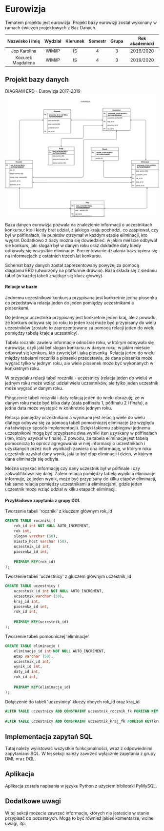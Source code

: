 # Eurowizja
Tematem projektu jest eurowizja. Projekt bazy eurowizji został wykonany w ramach ćwiczeń projektowych z Baz Danych.

| Nazwisko i imię        | Wydział | Kierunek | Semestr | Grupa | Rok akademicki |
| :--------------------: | :-----: | :------: | :-----: | :---: | :------------: |
| Jop Karolina           | WIMiIP  | IS       |   4     | 3     | 2019/2020      |
| Kocurek Magdalena      | WIMiIP  | IS       |   4     | 3     | 2019/2020      |

## Projekt bazy danych

DIAGRAM ERD - Eurowizja 2017-2019
![eurowizja diagram](Eurowizja.svg)

Baza danych eurowizja pozwala na znalezienie informacji o uczestnikach konkursu: kto i kiedy brał udział, z jakiego kraju pochodzi, co zaśpiewał, czy był w półfinałach, ile punktów otrzymał w każdym etapie eliminacji, kto wygrał. Dodatkowo z bazy można się dowiedzieć: w jakim mieście odbywał sie konkurs, jaki slogan był w danym roku oraz dokładne daty kiedy odbywały się wszystkie eliminacje.
Prezentowanie działania bazy opiera się na informacjach z ostatnich trzech lat konkursu. 

Schemat bazy danych został zaprezentowany powyżej za pomocą diagramu ERD (utworzony na platformie draw.io). Baza składa się z siedmiu tabel (w każdej tabeli znajduje się klucz główny).


#### Relacje w bazie
Jednemu uczestnikowi konkursu przypisana jest konkretnie jedna piosenka co przedstawia relacja jeden do jeden pomiędzy uczestnikami a piosenkami.

Do jednego uczestnika przypisany jest konkretnie jeden kraj, ale z powodu, że konkurs odbywa się co roku to jeden kraj może być przypisany do wielu uczestników (zostało to zaprezentowane za pomocą relacji jeden do wielu pomiędzy tabelą kraje a uczestnicy).

Tabela roczniki zawiera informacje odnośnie roku, w którym odbywała się eurowizja, czyli jaki był slogan konkursu w danym roku, w jakim mieście odbywał się konkurs, kto zwyciężył i jaką piosenką.
Relacja jeden do wielu między tabelami roczniki a piosenki przedstawia, że dana piosenka może wygrać tylko w jednym roku, ale wiele piosenek może być wykonanych w konkretnym roku. 

W przypdaku relacji tabel roczniki - uczestnicy (relacja jeden do wielu) w jednym roku może wziąć udział wielu uczestników, ale tylko jeden uczestnik może wygrać w danym roku. 

Połączenie tabeli roczniki i daty relacją jeden do wielu obrazuję, że w danym roku może być kilka daty (data połfinału 1, półfinału 2 i finału), a jedna data może wystąpić w konkretnie jednym roku.

Relacja pomiędzy uczestnikami a wynikami jest relacją wiele do wielu dlatego odbywa się za pomocą tabeli pomocniczej eliminacje (ze względu na łatwiejszy sposób implementacji). Dzięki takiemu zabiegowi jednemu uczestnikowi mogą być przypisane dwa wyniki (ten uzyskany w półfinałach i ten, który uzyskał w finale). 
Z powodu, że tabela eliminacje jest tabelą pomocniczą to oprócz agregowania w niej informacji o uczestnikach i uzyskanych przez nich wynikach zawiera ona informację, w którym roku uczestnik uzyskał dany wynik, jaki to był etap eliminacji i dzień, w którym dana eliminacja się odbyła.

Można uzyskać informację czy dany uczestnik był w półfinale i czy zakwalifikował się dalej. Zatem relacja pomiędzy tabelą wyniki a eliminacje informuje, że jeden wynik, może być przypisany do kilku etapów eliminacji, tak samo relacja pomiędzy uczestnikami a eliminacjami, gdzie jeden uczestnik może wziąć udział w kilku etapach eliminacji.


#### Przykładowe zapytania z grupy DDL

Tworzenie tabeli 'roczniki' z kluczem głównym rok_id

```sql
CREATE TABLE roczniki (
    rok_id int NOT NULL AUTO_INCREMENT,
    rok int,
    slogan varchar (50),
    miasto_host varchar (50),
    uczestnik_id int,
    piosenka_id int, 

    PRIMARY KEY(rok_id)
);
```

Tworzenie tabeli 'uczestnicy' z gluczem głównym uczestnik_id 
```sql
CREATE TABLE uczestnicy (
    uczestnik_id int NOT NULL AUTO_INCREMENT,
    uczestnik varchar (50),
    kraj_id int,
    piosenka_id int,
    rok_id int,

    PRIMARY KEY(uczestnik_id)
);
```

Tworzenie tabeli pomocniczej 'eliminacje'
```sql
CREATE TABLE eliminacje (
    eliminacje_id int NOT NULL AUTO_INCREMENT,
    etap varchar (50),
    uczestnik_id int,
    wynik_id int,
    daty_id int,
    rok_id int,

    PRIMARY KEY(eliminacje_id)
);
```


Dołączenie do tabeli 'uczestnicy' kluczy obcych rok_id oraz kraj_id
```sql
ALTER TABLE uczestnicy ADD CONSTRAINT uczestnik_rocznik_fk FOREIGN KEY(rok_id) REFERENCES roczniki(rok_id);

ALTER TABLE uczestnicy ADD CONSTRAINT uczestnik_kraj_fk FOREIGN KEY(kraj_id) REFERENCES kraje(kraj_id);
```




## Implementacja zapytań SQL
Tutaj należy wylistować wszystkie funkcjonalności, wraz z odpowiednimi zapytaniami SQL. W tej sekcji należy zawrzeć wyłącznie zapytania z grupy DML oraz DQL.

## Aplikacja
Aplikacja została napisania w języku Python z użyciem biblioteki PyMySQL.

## Dodatkowe uwagi
W tej sekcji możecie zawrzeć informacje, których nie jesteście w stanie przypisać do pozostałych. Mogą to być również jakieś komentarze, wolne uwagi, itp.
